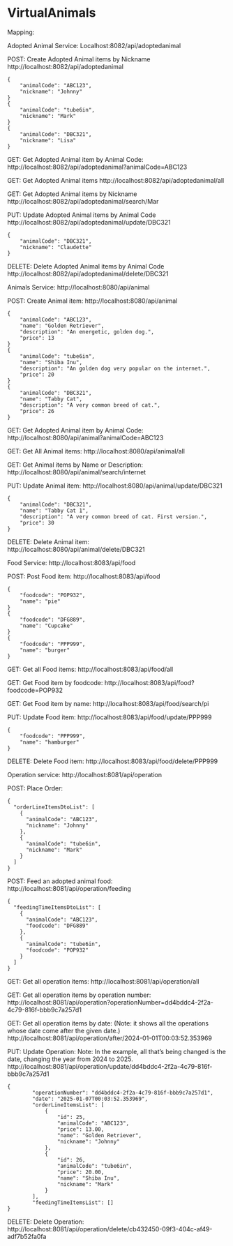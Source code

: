 # VirtualAnimals

Mapping:

Adopted Animal Service: Localhost:8082/api/adoptedanimal

POST: Create Adopted Animal items by Nickname
http://localhost:8082/api/adoptedanimal

    {
        "animalCode": "ABC123",
        "nickname": "Johnny"
    }
    {
        "animalCode": "tube6in",
        "nickname": "Mark"
    }
    {
        "animalCode": "DBC321",
        "nickname": "Lisa"
    }

GET: Get Adopted Animal item by Animal Code:
http://localhost:8082/api/adoptedanimal?animalCode=ABC123

GET: Get Adopted Animal items
http://localhost:8082/api/adoptedanimal/all

GET: Get Adopted Animal items by Nickname
http://localhost:8082/api/adoptedanimal/search/Mar

PUT: Update Adopted Animal items by Animal Code
http://localhost:8082/api/adoptedanimal/update/DBC321

    {
        "animalCode": "DBC321",
        "nickname": "Claudette"
    }


DELETE: Delete Adopted Animal items by Animal Code
http://localhost:8082/api/adoptedanimal/delete/DBC321


Animals Service: http://localhost:8080/api/animal

POST: Create Animal item:
http://localhost:8080/api/animal

    {
        "animalCode": "ABC123",
        "name": "Golden Retriever",
        "description": "An energetic, golden dog.",
        "price": 13
    }
    {
        "animalCode": "tube6in",
        "name": "Shiba Inu",
        "description": "An golden dog very popular on the internet.",
        "price": 20
    }
    {
        "animalCode": "DBC321",
        "name": "Tabby Cat",
        "description": "A very common breed of cat.",
        "price": 26
    }


GET: Get Adopted Animal item by Animal Code:
http://localhost:8080/api/animal?animalCode=ABC123

GET: Get All Animal items:
http://localhost:8080/api/animal/all

GET: Get Animal items by Name or Description:
http://localhost:8080/api/animal/search/internet

PUT: Update Animal item:
http://localhost:8080/api/animal/update/DBC321

    {
        "animalCode": "DBC321",
        "name": "Tabby Cat 1",
        "description": "A very common breed of cat. First version.",
        "price": 30
    }

DELETE: Delete Animal item:
http://localhost:8080/api/animal/delete/DBC321

Food Service: http://localhost:8083/api/food

POST: Post Food item:
http://localhost:8083/api/food

    {
        "foodcode": "POP932",
        "name": "pie"
    }
    {
        "foodcode": "DFG889",
        "name": "Cupcake"
    }
    {
        "foodcode": "PPP999",
        "name": "burger"
    }


GET: Get all Food items:
http://localhost:8083/api/food/all

GET: Get Food item by foodcode:
http://localhost:8083/api/food?foodcode=POP932

GET: Get Food item by name:
http://localhost:8083/api/food/search/pi

PUT: Update Food item:
http://localhost:8083/api/food/update/PPP999

    {
        "foodcode": "PPP999",
        "name": "hamburger"
    }

DELETE: Delete Food item:
http://localhost:8083/api/food/delete/PPP999

Operation service: http://localhost:8081/api/operation

POST: Place Order:

    {
      "orderLineItemsDtoList": [
        {
          "animalCode": "ABC123",
          "nickname": "Johnny"
        },
        {
          "animalCode": "tube6in",
          "nickname": "Mark"
        }
      ]
    }

POST: Feed an adopted animal food:
http://localhost:8081/api/operation/feeding

    {
      "feedingTimeItemsDtoList": [
        {
          "animalCode": "ABC123",
          "foodcode": "DFG889"
        },
        {
          "animalCode": "tube6in",
          "foodcode": "POP932"
        }
      ]
    }


GET: Get all operation items:
http://localhost:8081/api/operation/all

GET: Get all operation items by operation number:
http://localhost:8081/api/operation?operationNumber=dd4bddc4-2f2a-4c79-816f-bbb9c7a257d1

GET: Get all operation items by date:
(Note: it shows all the operations whose date come after the given date.)
http://localhost:8081/api/operation/after/2024-01-01T00:03:52.353969

PUT: Update Operation:
Note: In the example, all that’s being changed is the date, changing the year from 2024 to 2025.
http://localhost:8081/api/operation/update/dd4bddc4-2f2a-4c79-816f-bbb9c7a257d1

    {
            "operationNumber": "dd4bddc4-2f2a-4c79-816f-bbb9c7a257d1",
            "date": "2025-01-07T00:03:52.353969",
            "orderLineItemsList": [
                {
                    "id": 25,
                    "animalCode": "ABC123",
                    "price": 13.00,
                    "name": "Golden Retriever",
                    "nickname": "Johnny"
                },
                {
                    "id": 26,
                    "animalCode": "tube6in",
                    "price": 20.00,
                    "name": "Shiba Inu",
                    "nickname": "Mark"
                }
            ],
            "feedingTimeItemsList": []
    }

DELETE: Delete Operation:
http://localhost:8081/api/operation/delete/cb432450-09f3-404c-af49-adf7b52fa0fa
